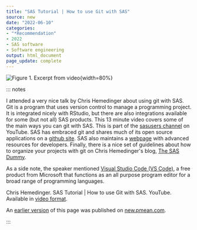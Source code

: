 ```yaml
---
title: "SAS Tutorial | How to use Git with SAS"
source: new
date: "2022-06-10"
categories:
- "*Recommendation"
- 2022
- SAS software
- Software engineering
output: html_document
page_update: complete
---
```


![Figure 1. Excerpt from video](http://www.pmean.com/new-images/22/git-with-sas-01.png){width=80%}

::: notes

I attended a very nice talk by Chris Hemedinger about using git with SAS. Git is a program that uses version control to manage a programming project. It is integrated nicely with RStudio, but there are also integrations available for some (but not all) SAS products. This 13 minute video covers some of the main ways you can git with SAS. This is part of the [sasusers channel][sas1] on YouTube. SAS has embraced git and shares much of its open source applications on a [github site][sas2]. SAS also maintains a [webpage][sas3] with advanced resources for developers. Finally, there is a nice set of guidelines about how to organize your projects with git on Chris Hemedinger's blog, [The SAS Dummy][hem2].

As a side note, the speaker mentioned [Visual Studio Code (VS Code)][vsc1], a free product from Microsoft that functions as an all purpose program editor for a broad range of programming languages.

Chris Hemedinger. SAS Tutorial | How to use Git with SAS. YouTube. Available in [video format][hem1].

[hem1]: https://www.youtube.com/watch?v=0eVhllpj11A
[hem2]: https://blogs.sas.com/content/sasdummy/2020/11/10/sas-projects-git/
[sas1]: https://www.youtube.com/sasusers
[sas2]: https://github.com/sassoftware
[vsc1]: https://code.visualstudio.com/
[sas3]: https://developer.sas.com/home.html

An [earlier version][sim2] of this page was published on [new.pmean.com][sim1].

[sim1]: http://new.pmean.com
[sim2]: http://new.pmean.com/git-with-sas/

:::

